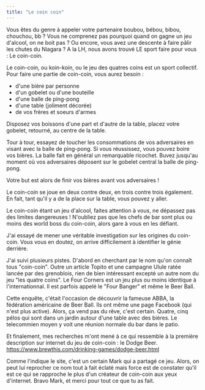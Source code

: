 ```yaml
---
title: "Le coin coin"
---
```


Vous êtes du genre à appeler votre partenaire boubou, bébou, bibou, chouchou, bb ? Vous ne comprenez pas pourquoi quand on gagne un jeu d'alcool, on ne boit pas ?
Ou encore, vous avez une descente à faire pâlir les chutes du Niagara ? A la LH, nous avons trouvé LE sport faire pour vous : Le coin-coin.

Le coin-coin, ou koin-koin, ou le jeu des quatres coins est un sport collectif. Pour faire une partie de coin-coin, vous aurez besoin :
- d'une bière par personne
- d'un gobelet ou d'une bouteille
- d'une balle de ping-pong
- d'une table (joliment décorée)
- de vos frères et soeurs d'armes

Disposez vos boissons d'une part et d'autre de la table, placez votre gobelet, retourné, au centre de la table.

Tour à tour, essayez de toucher les consommations de vos adversaires en visant avec la balle de ping-pong. Si vous réussissez, vous pouvez boire vos bières.
La balle fait en général un remarquable ricochet. Buvez jusqu'au moment où vos adversaires déposent sur le gobelet central la balle de ping-pong.

Votre but est alors de finir vos bières avant vos adversaires !


Le coin-coin se joue en deux contre deux, en trois contre trois également. En fait, tant qu'il y a de la place sur la table, vous pouvez y aller.


Le coin-coin étant un jeu d'alcool, faites attention à vous, ne dépassez pas des limites dangereuses ! 
N'oubliez pas que les chefs de bar sont plus ou moins des world boss du coin-coin, alors gare à vous en les défiant.

J'ai essayé de mener une véritable investigation sur les origines du coin-coin. Vous vous en doutez, on arrive difficilement à identifier le génie derrière.

J'ai suivi plusieurs pistes. D'abord en cherchant par le nom qu'on connaît tous "coin-coin".
Outre un article Topito et une campagne Ulule ratée lancée par des grenoblois, rien de bien intéressant excepté un autre nom du jeu "les quatre coins".
Le Four Corners est un jeu plus ou moins identique à l'internationnal. Il est parfois appelé le "Four Banger" et même le Beer Ball.

Cette enquête, c'était l'occasion de découvrir la fameuse ABBA, la fédération américaine de Beer Ball. Ils ont même une page Facebook (qui n'est plus active).
Alors, ça vend pas du rêve, c'est certain. Quatre, cinq pélos qui sont dans un jardin autour d'une table avec des bières. Le telecommien moyen y voit une réunion normale du bar dans le patio.

Et finalement, mes recherches m'ont mené à ce qui ressemble à la première description sur internet du jeu de coin-coin : le Dodge Beer.
https://www.brewthis.com/drinking-games/dodge-beer.html

Comme l'indique le site, c'est un certain Mark qui a partagé ce jeu. Alors, on peut lui reprocher ce nom tout à fait éclaté mais force est de constater qu'il est ce qui se rapproche le plus d'un créateur de coin-coin aux yeux d'internet.
Bravo Mark, et merci pour tout ce que tu as fait.
